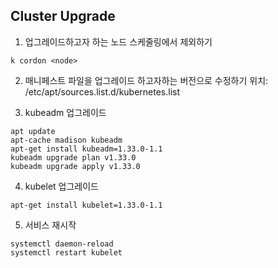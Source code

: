 ## Cluster Upgrade

1. 업그레이드하고자 하는 노드 스케줄링에서 제외하기

```
k cordon <node>
```

2. 매니페스트 파일을 업그레이드 하고자하는 버전으로 수정하기
위치: /etc/apt/sources.list.d/kubernetes.list

3. kubeadm 업그레이드

```
apt update
apt-cache madison kubeadm
apt-get install kubeadm=1.33.0-1.1
kubeadm upgrade plan v1.33.0
kubeadm upgrade apply v1.33.0
```

4. kubelet 업그레이드

```
apt-get install kubelet=1.33.0-1.1
```

5. 서비스 재시작

```
systemctl daemon-reload
systemctl restart kubelet
```
